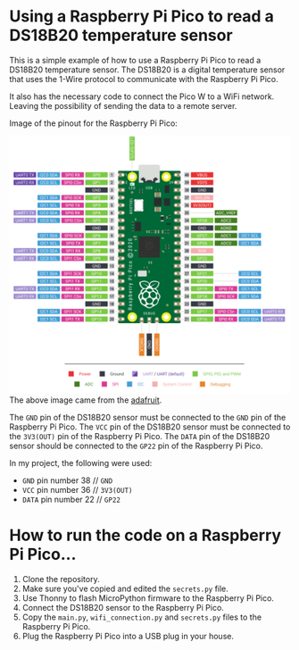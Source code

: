 # Using a Raspberry Pi Pico to read a DS18B20 temperature sensor

This is a simple example of how to use a Raspberry Pi Pico to read a DS18B20 temperature sensor. The DS18B20 is a
digital temperature sensor that uses the 1-Wire protocol to communicate with the Raspberry Pi Pico.

It also has the necessary code to connect the Pico W to a WiFi network. Leaving the possibility of sending the data to a
remote server.

Image of the pinout for the Raspberry Pi Pico:

![Raspberry Pi Pico pinout](./doc/pinout.png)
The above image came from the [adafruit](https://learn.adafruit.com/getting-started-with-raspberry-pi-pico-circuitpython/pinouts).

The `GND` pin of the DS18B20 sensor must be connected to the `GND` pin of the Raspberry Pi Pico. The `VCC` pin of the
DS18B20 sensor must be connected to the `3V3(OUT)` pin of the Raspberry Pi Pico. The `DATA` pin of the DS18B20 sensor
should be connected to the `GP22` pin of the Raspberry Pi Pico.

In my project, the following were used:

 - `GND` pin number 38 // `GND`
 - `VCC` pin number 36 // `3V3(OUT)`
 - `DATA` pin number 22 // `GP22`


# How to run the code on a Raspberry Pi Pico...

1. Clone the repository.
2. Make sure you've copied and edited the `secrets.py` file.
3. Use Thonny to flash MicroPython firmware to the Raspberry Pi Pico.
4. Connect the DS18B20 sensor to the Raspberry Pi Pico.
5. Copy the `main.py`, `wifi_connection.py` and `secrets.py` files to the Raspberry Pi Pico.
6. Plug the Raspberry Pi Pico into a USB plug in your house.
